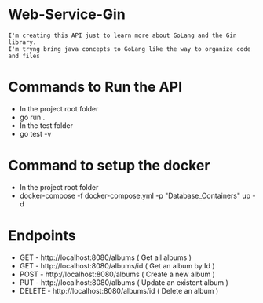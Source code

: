 # Web-Service-Gin
    I'm creating this API just to learn more about GoLang and the Gin library.
    I'm tryng bring java concepts to GoLang like the way to organize code and files
# Commands to Run the API
- In the project root folder
 - go run .
- In the test folder
 - go test -v

# Command to setup the docker
- In the project root folder
 - docker-compose -f docker-compose.yml -p "Database_Containers" up -d

# Endpoints
 - GET - http://localhost:8080/albums ( Get all albums )
 - GET - http://localhost:8080/albums/id ( Get an album by Id )
 - POST - http://localhost:8080/albums ( Create a new album )
 - PUT - http://localhost:8080/albums ( Update an existent album )
 - DELETE - http://localhost:8080/albums/id ( Delete an album )